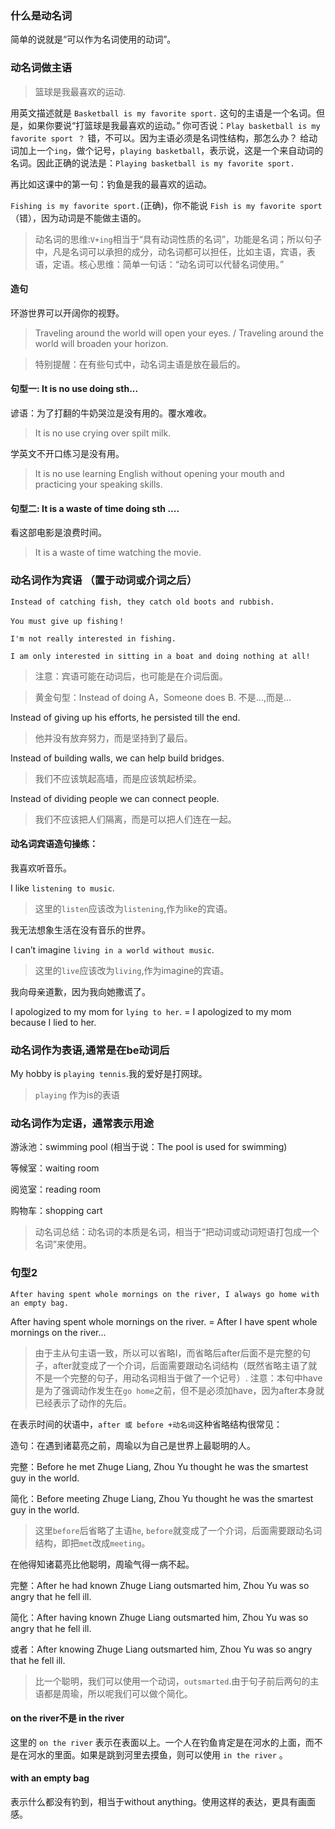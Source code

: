 ### 什么是动名词
简单的说就是“可以作为名词使用的动词”。

### 动名词做主语

> 篮球是我最喜欢的运动.

用英文描述就是 `Basketball is my favorite sport.` 这句的主语是一个名词。但是，如果你要说“打篮球是我最喜欢的运动。” 你可否说：`Play basketball is my favorite sport ？` 错，不可以。因为主语必须是名词性结构，那怎么办？ 给动词加上一个`ing`，做个记号，`playing basketball`，表示说，这是一个来自动词的名词。因此正确的说法是：`Playing basketball is my favorite sport.`

再比如这课中的第一句：钓鱼是我的最喜欢的运动。

`Fishing is my favorite sport.`(正确)，你不能说 `Fish is my favorite sport`（错），因为动词是不能做主语的。

> 动名词的思维:`V+ing`相当于“具有动词性质的名词”，功能是名词；所以句子中，凡是名词可以承担的成分，动名词都可以担任，比如主语，宾语，表语，定语。核心思维：简单一句话：“动名词可以代替名词使用。”

#### 造句

环游世界可以开阔你的视野。

> Traveling around the world will open your eyes. / Traveling around the world will broaden your horizon.


> 特别提醒：在有些句式中，动名词主语是放在最后的。

#### 句型一: It is no use doing sth...    

谚语：为了打翻的牛奶哭泣是没有用的。覆水难收。

> It is no use crying over spilt milk.  

学英文不开口练习是没有用。
> It is no use learning English without opening your mouth and practicing your speaking skills.   

#### 句型二: It is a waste of time doing sth ....  

看这部电影是浪费时间。
> It is a waste of time watching the movie. 

### 动名词作为宾语 （置于动词或介词之后）

`Instead of catching fish, they catch old boots and rubbish.`

`You must give up fishing！`

`I'm not really interested in fishing.`

`I am only interested in sitting in a boat and doing nothing at all!`

> 注意：宾语可能在动词后，也可能是在介词后面。

> 黄金句型：Instead of doing A，Someone does B.  不是...,而是...   

Instead of giving up his efforts, he persisted till the end.

> 他并没有放弃努力，而是坚持到了最后。

Instead of building walls, we can help build bridges.  

> 我们不应该筑起高墙，而是应该筑起桥梁。

Instead of dividing people we can connect people.

> 我们不应该把人们隔离，而是可以把人们连在一起。

#### 动名词宾语造句操练：

我喜欢听音乐。

I like `listening to music`.

> 这里的`listen`应该改为`listening`,作为like的宾语。

我无法想象生活在没有音乐的世界。

I can’t imagine `living in a world without music`.  

> 这里的`live`应该改为`living`,作为imagine的宾语。

我向母亲道歉，因为我向她撒谎了。

I apologized to my mom for `lying to her`. = I apologized to my mom because I lied to her.

### 动名词作为表语,通常是在be动词后

My hobby is `playing tennis`.我的爱好是打网球。  
> `playing` 作为is的表语


### 动名词作为定语，通常表示用途 

游泳池：swimming pool (相当于说：The pool is used for swimming)

等候室：waiting room

阅览室：reading room

购物车：shopping cart                 


> 动名词总结：动名词的本质是名词，相当于“把动词或动词短语打包成一个名词”来使用。

### 句型2

`After having spent whole mornings on the river, I always go home with an empty bag.`

After having spent whole mornings on the river. =  After I have spent whole mornings on the river...

> 由于主从句主语一致，所以可以省略I，而省略后after后面不是完整的句子，after就变成了一个介词，后面需要跟动名词结构（既然省略主语了就不是一个完整的句子，用动名词相当于做了一个记号）. 注意：本句中have是为了强调动作发生在`go home`之前，但不是必须加have，因为after本身就已经表示了动作的先后。

在表示时间的状语中，`after 或 before +动名词`这种省略结构很常见：

造句：在遇到诸葛亮之前，周瑜以为自己是世界上最聪明的人。

完整：Before he met Zhuge Liang, Zhou Yu thought he was the smartest guy in the world.    

简化：Before meeting Zhuge Liang, Zhou Yu thought he was the smartest guy in the world.

> 这里`before`后省略了主语`he`, `before`就变成了一个介词，后面需要跟动名词结构，即把`met`改成`meeting`。

在他得知诸葛亮比他聪明，周瑜气得一病不起。

完整：After he had known Zhuge Liang outsmarted him, Zhou Yu was so angry that he fell ill.  

简化：After having known Zhuge Liang outsmarted him, Zhou Yu was so angry that he fell ill.   

或者：After knowing Zhuge Liang outsmarted him, Zhou Yu was so angry that he fell ill.   

> 比一个聪明，我们可以使用一个动词，`outsmarted`.由于句子前后两句的主语都是周瑜，所以呢我们可以做个简化。

#### on the river不是 in the river

这里的 `on the river` 表示在表面以上。一个人在钓鱼肯定是在河水的上面，而不是在河水的里面。如果是跳到河里去摸鱼，则可以使用  `in the river` 。

#### with an empty bag 

表示什么都没有钓到，相当于without anything。使用这样的表达，更具有画面感。












